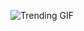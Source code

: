 ![Trending GIF](https://media2.giphy.com/media/v1.Y2lkPThiYjIxNzcyYjN5c3l0cTAwNml1NmFyenZ6bWU5djBndXI1aDZqZGJjanN3dTBiZyZlcD12MV9naWZzX3NlYXJjaCZjdD1n/MT5UUV1d4CXE2A37Dg/giphy.gif)
